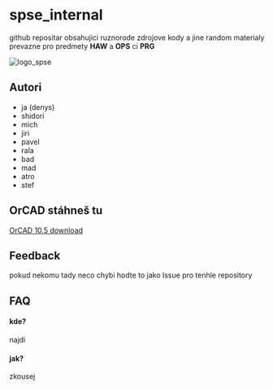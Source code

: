 
# spse_internal

github repositar obsahujici ruznorode zdrojove kody a jine random materialy prevazne pro predmety **HAW** a **OPS** ci **PRG**

![logo_spse](http://www.sselek-havirov.cz/images/header3.jpg)



## Autori

- ja (denys)
- shidori
- mich
- jiri
- pavel
- rala
- bad
- mad
- atro
- stef

## OrCAD stáhneš tu
[OrCAD 10.5 download](https://archive.org/details/orcad10.5_202212)

## Feedback

pokud nekomu tady neco chybi hodte to jako Issue pro tenhle repository

## FAQ

#### kde?

najdi

#### jak?

zkousej

